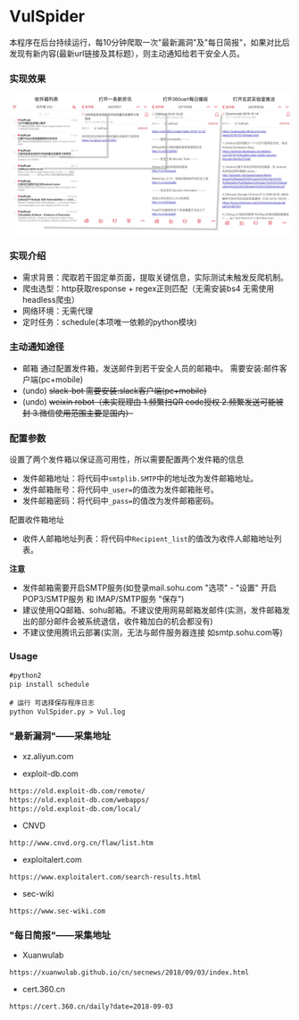 # VulSpider

本程序在后台持续运行，每10分钟爬取一次"最新漏洞"及"每日简报"，如果对比后发现有新内容(最新url链接及其标题），则主动通知给若干安全人员。

### 实现效果
![all](https://github.com/1135/notes/blob/master/imgs/vulspider.png?raw=true)

### 实现介绍

* 需求背景：爬取若干固定单页面，提取关键信息，实际测试未触发反爬机制。
* 爬虫选型：http获取response + regex正则匹配（无需安装bs4 无需使用headless爬虫）
* 网络环境：无需代理
* 定时任务：schedule(本项唯一依赖的python模块)

### 主动通知途径

* 邮箱 通过配置发件箱，发送邮件到若干安全人员的邮箱中。 需要安装:邮件客户端(pc+mobile)
* (undo) ~~slack-bot 需要安装:slack客户端(pc+mobile)~~
* (undo) ~~weixin robot（未实现理由 1.频繁扫QR code授权 2.频繁发送可能被封 3.微信使用范围主要是国内）~~

### 配置参数

设置了两个发件箱以保证高可用性，所以需要配置两个发件箱的信息
* 发件邮箱地址：将代码中`smtplib.SMTP`中的地址改为发件邮箱地址。
* 发件邮箱账号：将代码中`_user=`的值改为发件邮箱账号。
* 发件邮箱密码：将代码中`_pass=`的值改为发件邮箱密码。

配置收件箱地址
* 收件人邮箱地址列表：将代码中`Recipient_list`的值改为收件人邮箱地址列表。

**注意**
* 发件邮箱需要开启SMTP服务(如登录mail.sohu.com "选项" - "设置" 开启 POP3/SMTP服务 和 IMAP/SMTP服务 "保存")
* 建议使用QQ邮箱、sohu邮箱。不建议使用网易邮箱发邮件(实测，发件邮箱发出的部分邮件会被系统退信，收件箱加白的机会都没有)
* 不建议使用腾讯云部署(实测，无法与邮件服务器连接 如smtp.sohu.com等)

### Usage
```
#python2
pip install schedule

# 运行 可选择保存程序日志
python VulSpider.py > Vul.log
```

### "最新漏洞"——采集地址

* xz.aliyun.com

* exploit-db.com
```
https://old.exploit-db.com/remote/
https://old.exploit-db.com/webapps/
https://old.exploit-db.com/local/
```

* CNVD
```
http://www.cnvd.org.cn/flaw/list.htm
```

* exploitalert.com
```
https://www.exploitalert.com/search-results.html
```

* sec-wiki
```
https://www.sec-wiki.com
```

### "每日简报"——采集地址

* Xuanwulab
```
https://xuanwulab.github.io/cn/secnews/2018/09/03/index.html
```

* cert.360.cn
```
https://cert.360.cn/daily?date=2018-09-03
```
